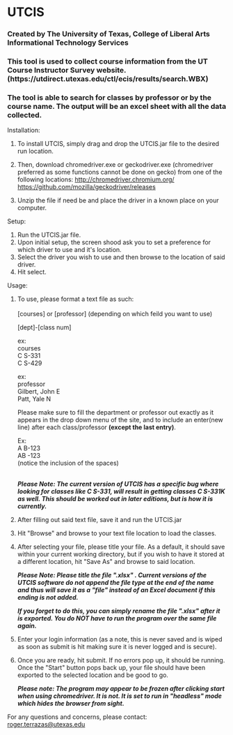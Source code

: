 # UTCIS
<h3>Created by The University of Texas, College of Liberal Arts Informational Technology Services</h3>
<h3>This tool is used to collect course information from the UT Course Instructor Survey website. (https://utdirect.utexas.edu/ctl/ecis/results/search.WBX)</h3> 
<h3>The tool is able to search for classes by professor or by the course name. The output will be an excel sheet with all the data collected.</h3>

Installation:
1. To install UTCIS, simply drag and drop the UTCIS.jar file to the desired run location. 
2. Then, download chromedriver.exe or geckodriver.exe (chromedriver preferred as some functions cannot be done on gecko) from one of the following locations:
	http://chromedriver.chromium.org/
	https://github.com/mozilla/geckodriver/releases

3. Unzip the file if need be and place the driver in a known place on your computer.

Setup:
1. Run the UTCIS.jar file. 
2. Upon initial setup, the screen shood ask you to set a preference for which driver to use and it's location.
3. Select the driver you wish to use and then browse to the location of said driver.
4. Hit select.

Usage:
1. To use, please format a text file as such:<br /><br />
	[courses] or [professor] (depending on which feild you want to use)
	
	[dept]-[class num]<br />
	
	ex:<br />
	courses<br />
	C S-331<br />
	C S-429<br />
	
	ex:<br />
	professor<br />
	Gilbert, John E<br />
	Patt, Yale N<br />

	Please make sure to fill the department or professor out exactly as it appears in the drop down 	menu of the site, and to include an enter(new line) after each class/professor <b>(except the last entry)</b>.
	
	Ex:<br />
	A B-123<br />
	AB -123 <br />
	(notice the inclusion of the spaces)<br />
	
	<br />***Please Note: The current version of UTCIS has a specific bug where looking for classes like C S-331, will result in getting classes C S-331K as well. This should be worked out in later editions, but is how it is currently.***

2. After filling out said text file, save it and run the UTCIS.jar
3. Hit "Browse" and browse to your text file location to load the classes.
4. After selecting your file, please title your file. As a default, it should save within your current working directory, but if you wish to have it stored at a different location, hit "Save As" and browse to said location.

	***Please Note: Please title the file "<name>.xlsx" . Current versions of the UTCIS software do not append the file type at the end of the name and thus will save it as a "file" instead of an Excel document if this ending is not added.***

	***If you forget to do this, you can simply rename the file "<name>.xlsx" after it is exported. You do NOT have to run the program over the same file again.***
5. Enter your login information (as a note, this is never saved and is wiped as soon as submit is hit making sure it is never logged and is secure).
6. Once you are ready, hit submit. If no errors pop up, it should be running. Once the "Start" button pops back up, your file should have been exported to the selected location and be good to go.
	
	***Please note: The program may appear to be frozen after clicking start when using chromedriver. It is not. It is set to run in "headless" mode which hides the browser from sight.***

For any questions and concerns, please contact: roger.terrazas@utexas.edu
